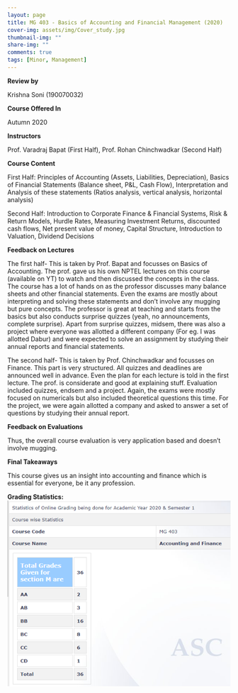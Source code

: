 ```yaml
---
layout: page
title: MG 403 - Basics of Accounting and Financial Management (2020)
cover-img: assets/img/Cover_study.jpg
thumbnail-img: ""
share-img: ""
comments: true
tags: [Minor, Management]
---
```


**Review by**

Krishna Soni (190070032)

**Course Offered In**

Autumn 2020

**Instructors**

Prof. Varadraj Bapat (First Half), Prof. Rohan Chinchwadkar (Second Half)

**Course Content**

First Half: Principles of Accounting (Assets, Liabilities, Depreciation), Basics of Financial
Statements (Balance sheet, P&L, Cash Flow), Interpretation and Analysis of these
statements (Ratios analysis, vertical analysis, horizontal analysis)

Second Half: Introduction to Corporate Finance & Financial Systems, Risk & Return Models,
Hurdle Rates, Measuring Investment Returns, discounted cash flows, Net present value of
money, Capital Structure, Introduction to Valuation, Dividend Decisions
 
**Feedback on Lectures**

The first half- This is taken by Prof. Bapat and focusses on Basics of Accounting. The prof.
gave us his own NPTEL lectures on this course (available on YT) to watch and then discussed
the concepts in the class. The course has a lot of hands on as the professor discusses many
balance sheets and other financial statements. Even the exams are mostly about
interpreting and solving these statements and don’t involve any mugging but pure concepts.
The professor is great at teaching and starts from the basics but also conducts surprise
quizzes (yeah, no announcements, complete surprise). Apart from surprise quizzes, midsem,
there was also a project where everyone was allotted a different company (For eg. I was
allotted Dabur) and were expected to solve an assignment by studying their annual reports
and financial statements.

The second half- This is taken by Prof. Chinchwadkar and focusses on Finance. This part is
very structured. All quizzes and deadlines are announced well in advance. Even the plan for
each lecture is told in the first lecture. The prof. is considerate and good at explaining stuff.
Evaluation included quizzes, endsem and a project. Again, the exams were mostly focused
on numericals but also included theoretical questions this time. For the project, we were
again allotted a company and asked to answer a set of questions by studying their annual
report.


**Feedback on Evaluations**

Thus, the overall course evaluation is very application based and doesn’t involve mugging. 

**Final Takeaways**

This course gives us an insight into accounting and finance which is essential for
everyone, be it any profession.

**Grading Statistics:**
![Grades](MG403_grading2020.png)